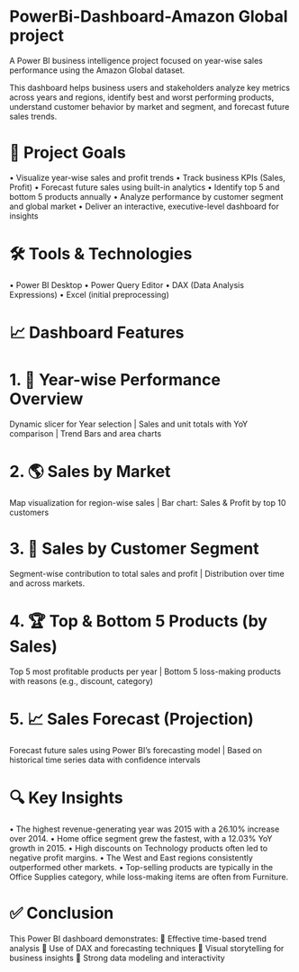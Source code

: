# PowerBi-Dashboard-Amazon Global project
A Power BI business intelligence project focused on year-wise sales performance using the Amazon Global  dataset. 

 This dashboard helps business users and stakeholders analyze key metrics across years and regions, identify best and worst performing products, understand customer behavior by market and segment, and forecast future sales trends.

# 📌 Project Goals
•	Visualize year-wise sales and profit trends
•	Track business KPIs (Sales, Profit)
•	Forecast future sales using built-in analytics
•	Identify top 5 and bottom 5 products annually
•	Analyze performance by customer segment and global market
•	Deliver an interactive, executive-level dashboard for insights

# 🛠 Tools & Technologies
•	Power BI Desktop
•	Power Query Editor
•	DAX (Data Analysis Expressions)
•	Excel (initial preprocessing)

# 📈 Dashboard Features
# 1. 📆 Year-wise Performance Overview
Dynamic slicer for Year selection |
Sales and unit totals with YoY comparison |
Trend Bars and area charts

# 2. 🌎 Sales by Market
Map visualization for region-wise sales |
Bar chart: Sales & Profit by top 10 customers

# 3. 👥 Sales by Customer Segment
Segment-wise contribution to total sales and profit |
Distribution over time and across markets.

# 4. 🏆 Top & Bottom 5 Products (by Sales)
Top 5 most profitable products per year |
Bottom 5 loss-making products with reasons (e.g., discount, category)

# 5. 📈 Sales Forecast (Projection)
Forecast future sales using Power BI’s forecasting model |
Based on historical time series data with confidence intervals

# 🔍 Key Insights
•	The highest revenue-generating year was 2015 with a 26.10% increase over 2014.
•	Home office  segment grew the fastest, with a  12.03% YoY growth in 2015.
•	High discounts on Technology products often led to negative profit margins.
•	The West and East regions consistently outperformed other markets.
•	Top-selling products are typically in the Office Supplies category, while loss-making items are often from Furniture.

# ✅ Conclusion

This Power BI dashboard demonstrates:
	Effective time-based trend analysis
	Use of DAX and forecasting techniques
	Visual storytelling for business insights
	Strong data modeling and interactivity






















